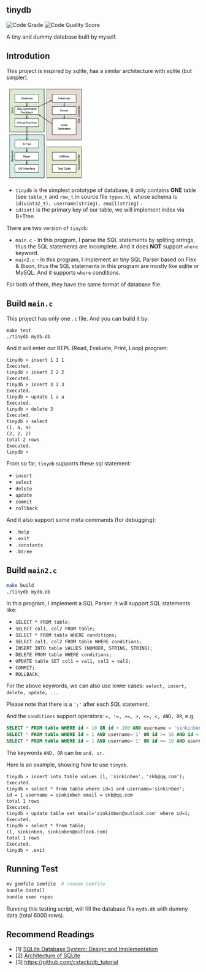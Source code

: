 ## tinydb

![Code Grade](https://api.codiga.io/project/29486/status/svg) ![Code Quality Score](https://api.codiga.io/project/29486/score/svg) 

A tiny and dummy database built by myself.



## Introdution

This project is inspired by sqlite, has a similar architecture with sqlite (but simpler).

<img src = "./docs/img/sqlite.png" style = "width: 40%" />

- `tinydb` is the simplest prototype of database, it only contains **ONE** table (see `table_t` and `row_t` in source file `types.h`), whose schema is `id(uint32_t), username(string), email(string)` .
- `id(int)` is the primary key of our table, we will implement index via B+Tree.


There are two version of `tinydb`:

- `main.c` - In this program, I parse the SQL statements by spliting strings, thus the SQL statements are incomplete. And it does **NOT** support `where` keyword.
- `main2.c` - In this program, I implement an tiny SQL Parser based on Flex & Bison, thus the SQL statements in this program are mostly like sqlite or MySQL. And it supports `where` conditions.

For both of them, they have the same format of database file.



## Build `main.c`

This project has only one `.c` file. And you can build it by:

```text
make test
./tinydb mydb.db
```

And it will enter our REPL (Read, Evaluate, Print, Loop) program:

```text
tinydb > insert 1 1 1
Executed.
tinydb > insert 2 2 2
Executed.
tinydb > insert 3 3 3
Executed.
tinydb > update 1 a a
Executed.
tinydb > delete 3
Executed.
tinydb > select
(1, a, a)
(2, 2, 2)
total 2 rows
Executed.
tinydb > 
```

From so far, `tinydb` supports these sql statement:

- `insert`
- `select`
- `delete`
- `update`
- `commit`
- `rollback`

And it also support some meta commands (for debugging):

- `.help`
- `.exit`
- `.constants`
- `.btree`



## Build `main2.c`

```bash
make build
./tinydb mydb.db
```

In this program, I implement a SQL Parser. It will support SQL statements like:

- `SELECT * FROM table;`
- `SELECT col1, col2 FROM table;`
- `SELECT * FROM table WHERE conditions;`
- `SELECT col1, col2 FROM table WHERE conditions;`
- `INSERT INTO table VALUES (NUMBER, STRING, STRING);`
- `DELETE FROM table WHERE conditions;`
- `UPDATE table SET col1 = val1, col2 = val2;`
- `COMMIT;`
- `ROLLBACK;`

For the above keywords, we can also use lower cases: `select, insert, delete, update, ...`

Please note that there is a `';'` after each SQL statement.

And the `conditions` support operators: `=, !=, >=, >, <=, <, AND, OR`, e.g.

```sql
SELECT * FROM table WHERE id < 10 OR id > 100 AND username = 'sinkinben';
SELECT * FROM table WHERE id = 1 AND username='1' OR id >= 10 AND id < 20;
SELECT * FROM table WHERE id = 1 AND username='1' OR id >= 10 AND username < '20';
```

The keywords `AND, OR` can be `and, or`.

Here is an example, showing how to use `tinydb`.

```text
tinydb > insert into table values (1, 'sinkinben', 'skb@qq.com');
Executed.
tinydb > select * from table where id=1 and username='sinkinben';
id = 1 username = sinkinben email = skb@qq.com
total 1 rows
Executed.
tinydb > update table set email='sinkinben@outlook.com' where id=1;
Executed.
tinydb > select * from table;
(1, sinkinben, sinkinben@outlook.com)
total 1 rows
Executed.
tinydb > .exit
```



## Running Test

```bash
mv gemfile Gemfile  # rename Gemfile
bundle install
bundle exec rspec
```

Running this testing script, will fill the database file `mydb.db` with dummy data (total 6000 rows).



## Recommend Readings

- [1] [SQLite Database System: Design and Implementation](https://play.google.com/store/books/details/SQLite_Database_System_Design_and_Implementation_F?id=9Z6IQQnX1JEC&gl=US)
- [2] [Architecture of SQLite](https://www.sqlite.org/arch.html)
- [3] https://github.com/cstack/db_tutorial

